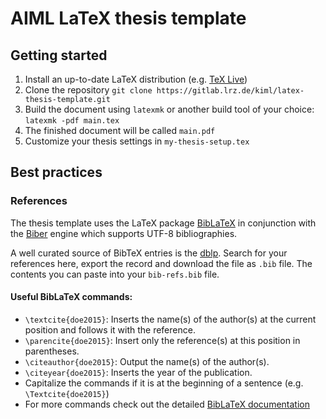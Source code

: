 # AIML LaTeX thesis template

Getting started
---------------

1. Install an up-to-date LaTeX distribution (e.g. [TeX Live](https://www.tug.org/texlive/))
2. Clone the repository `git clone https://gitlab.lrz.de/kiml/latex-thesis-template.git`
3. Build the document using `latexmk` or another build tool of your choice:
```latexmk -pdf main.tex```
4. The finished document will be called `main.pdf`
5. Customize your thesis settings in `my-thesis-setup.tex`

Best practices
------------------

### References
The thesis template uses the LaTeX package [BibLaTeX](https://www.ctan.org/pkg/biblatex?lang=de) in conjunction with the [Biber](http://biblatex-biber.sourceforge.net/) engine which supports UTF-8 bibliographies.

A well curated source of BibTeX entries is the [dblp](http://dblp.uni-trier.de/). Search for your references here, export the record and download the file as `.bib` file. The contents you can paste into your `bib-refs.bib` file.

#### Useful BibLaTeX commands:
* `\textcite{doe2015}`: Inserts the name(s) of the author(s) at the current position and 
follows it with the reference.
* `\parencite{doe2015}`: Insert only the reference(s) at this position in parentheses.
* `\citeauthor{doe2015}`: Output the name(s) of the author(s).
* `\citeyear{doe2015}`: Inserts the year of the publication.
* Capitalize the commands if it is at the beginning of a sentence (e.g. `\Textcite{doe2015}`)
* For more commands check out the detailed [BibLaTeX documentation](https://ftp.uni-erlangen.de/ctan/macros/latex/contrib/biblatex/doc/biblatex.pdf)
